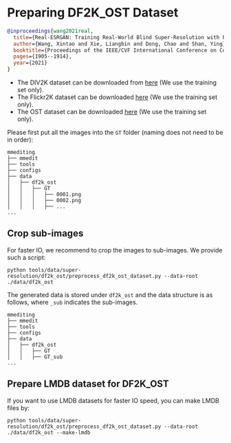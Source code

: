 # Preparing DF2K_OST Dataset

<!-- [DATASET] -->

```bibtex
@inproceedings{wang2021real,
  title={Real-ESRGAN: Training Real-World Blind Super-Resolution with Pure Synthetic Data},
  author={Wang, Xintao and Xie, Liangbin and Dong, Chao and Shan, Ying},
  booktitle={Proceedings of the IEEE/CVF International Conference on Computer Vision},
  pages={1905--1914},
  year={2021}
}
```

- The DIV2K dataset can be downloaded from [here](https://data.vision.ee.ethz.ch/cvl/DIV2K/) (We use the training set only).
- The Flickr2K dataset can be downloaded [here](https://cv.snu.ac.kr/research/EDSR/Flickr2K.tar) (We use the training set only).
- The OST dataset can be downloaded [here](https://openmmlab.oss-cn-hangzhou.aliyuncs.com/datasets/OST_dataset.zip) (We use the training set only).

Please first put all the images into the `GT` folder (naming does not need to be in order):

```text
mmediting
├── mmedit
├── tools
├── configs
├── data
│   ├── df2k_ost
│   │   ├── GT
│   │   │   ├── 0001.png
│   │   │   ├── 0002.png
│   │   │   ├── ...
...
```

## Crop sub-images

For faster IO, we recommend to crop the images to sub-images. We provide such a script:

```shell
python tools/data/super-resolution/df2k_ost/preprocess_df2k_ost_dataset.py --data-root ./data/df2k_ost
```

The generated data is stored under `df2k_ost` and the data structure is as follows, where `_sub` indicates the sub-images.

```text
mmediting
├── mmedit
├── tools
├── configs
├── data
│   ├── df2k_ost
│   │   ├── GT
│   │   ├── GT_sub
...
```

## Prepare LMDB dataset for DF2K_OST

If you want to use LMDB datasets for faster IO speed, you can make LMDB files by:

```shell
python tools/data/super-resolution/df2k_ost/preprocess_df2k_ost_dataset.py --data-root ./data/df2k_ost --make-lmdb
```
